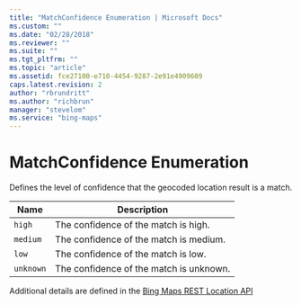 ```yaml
---
title: "MatchConfidence Enumeration | Microsoft Docs"
ms.custom: ""
ms.date: "02/28/2018"
ms.reviewer: ""
ms.suite: ""
ms.tgt_pltfrm: ""
ms.topic: "article"
ms.assetid: fce27100-e710-4454-9287-2e91e4909609
caps.latest.revision: 2
author: "rbrundritt"
ms.author: "richbrun"
manager: "stevelom"
ms.service: "bing-maps"
---
```


# MatchConfidence Enumeration

Defines the level of confidence that the geocoded location result is a match.

| Name | Description |
|---------|-----------------------------------------|
| `high`    | The confidence of the match is high.    |
| `medium`  | The confidence of the match is medium.  |
| `low`     | The confidence of the match is low.     |
| `unknown` | The confidence of the match is unknown. |

Additional details are defined in the [Bing Maps REST Location API](../../../rest-services/locations/index.md)
